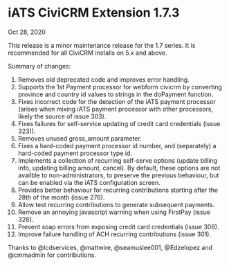 # iATS CiviCRM Extension 1.7.3

Oct 28, 2020

This release is a minor maintenance release for the 1.7 series.
It is recommended for all CiviCRM installs on 5.x and above.

Summary of changes:
1. Removes old deprecated code and improves error handling.
2. Supports the 1st Payment processor for webform civicrm by converting province and country id values to strings in the doPayment function.
3. Fixes incorrect code for the detection of the iATS payment processor (arises when mixing iATS payment processor with other processors, likely the source of issue 303).
4. Fixes failures for self-service updating of credit card credentials (issue 323)).
5. Removes unused gross_amount parameter.
6. Fixes a hard-coded payment processor id number, and (separately) a hard-coded payment processor type id.
7. Implements a collection of recurring self-serve options (update billing info, updating billing amount, cancel). By default, these options are not availble to non-administrators, to preserve the previous behaviour, but can be enabled via the iATS configuration screen.
8. Provides better behaviour for recurring contributions starting after the 28th of the month (issue 276).
9. Allow test recurring contributions to generate subsequent payments.
10. Remove an annoying javascript warning when using FirstPay (issue 326).
11. Prevent soap errors from exposing credit card credentials (issue 308).
12. Improve failure handling of ACH recurring contributions (issue 301).

Thanks to @lcdservices, @mattwire, @seamuslee001, @Edzelopez and @cmmadmin for contributions.
